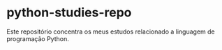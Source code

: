 # python-studies-repo
Este repositório concentra os meus estudos relacionado a linguagem de programação Python.
